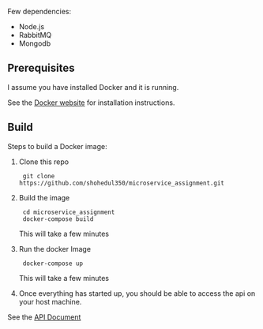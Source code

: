 Few dependencies:
 * Node.js
 * RabbitMQ
 * Mongodb

Prerequisites
-----

I assume you have installed Docker and it is running.

See the [Docker website](http://www.docker.io/gettingstarted/#h_installation) for installation instructions.

Build
-----

Steps to build a Docker image:

1. Clone this repo

        git clone https://github.com/shohedul350/microservice_assignment.git


2. Build the image

        cd microservice_assignment
        docker-compose build  

    This will take a few minutes

4. Run the docker Image

        docker-compose up

     This will take a few minutes
3. Once everything has started up, you should be able to access the api  on your host machine.

See the [API Document](https://documenter.getpostman.com/view/12926852/Uyr5myPQ)
    
